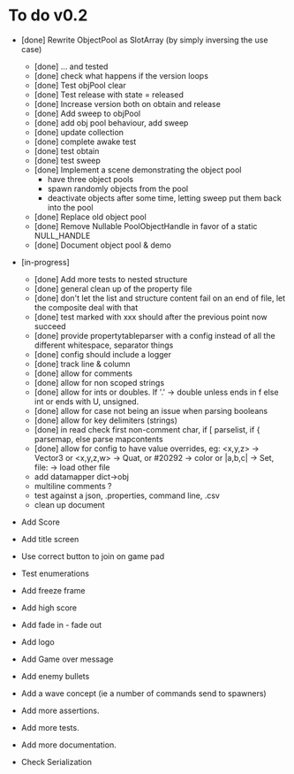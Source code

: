 ﻿# To do v0.2

* [done] Rewrite ObjectPool as SlotArray (by simply inversing the use case)
    - [done] ... and tested
    - [done] check what happens if the version loops
    - [done] Test objPool clear
    - [done] Test release with state = released
    - [done] Increase version both on obtain and release
    - [done] Add sweep to objPool
    - [done] add obj pool behaviour, add sweep
    - [done] update collection 
    - [done] complete awake test
    - [done] test obtain
    - [done] test sweep
    - [done] Implement a scene demonstrating the object pool
        - have three object pools
        - spawn randomly objects from the pool
        - deactivate objects after some time, letting sweep put them back into the pool
    - [done] Replace old object pool
    - [done] Remove Nullable PoolObjectHandle in favor of a static NULL_HANDLE
    - [done] Document object pool & demo

* [in-progress]
    - [done] Add more tests to nested structure
    - [done] general clean up of the property file      
    - [done] don't let the list and structure content fail on an end of file, let the composite deal with that
    - [done] test marked with xxx should after the previous point now succeed   
    - [done] provide propertytableparser with a config instead of all the different whitespace, separator things
    - [done] config should include a logger
    - [done] track line & column
    - [done] allow for comments
    - [done] allow for non scoped strings
    - [done] allow for ints or doubles. If '.' -> double unless ends in f else int or ends with U, unsigned.    
    - [done] allow for case not being an issue when parsing booleans
    - [done] allow for key delimiters (strings)
    - [done] in read check first non-comment char, if [ parselist, if { parsemap, else parse mapcontents
    - [done] allow for config to have value overrides, eg: <x,y,z> -> Vector3 or <x,y,z,w> -> Quat, or #20292 -> color or |a,b,c| -> Set, file: -> load other file
    - add datamapper dict->obj     
    - multiline comments ?
    - test against a json, .properties, command line, .csv
    - clean up document

* Add Score
* Add title screen 
* Use correct button to join on game pad
* Test enumerations
* Add freeze frame
* Add high score
* Add fade in - fade out
* Add logo
* Add Game over message
* Add enemy bullets 
* Add a wave concept (ie a number of commands send to spawners) 
* Add more assertions.
* Add more tests.
* Add more documentation.
* Check Serialization